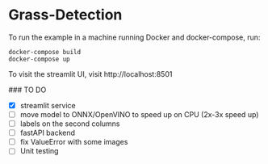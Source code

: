 # Grass-Detection

To run the example in a machine running Docker and docker-compose, run:

    docker-compose build
    docker-compose up
    
To visit the streamlit UI, visit http://localhost:8501


\### TO DO

- [x] streamlit service
- [ ] move model to ONNX/OpenVINO to speed up on CPU (2x-3x speed up)
- [ ] labels on the second columns
- [ ] fastAPI backend
- [ ] fix ValueError with some images
- [ ] Unit testing